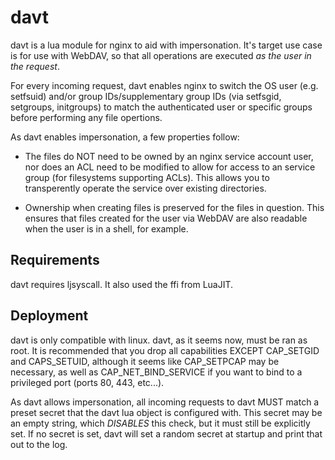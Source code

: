 # davt

davt is a lua module for nginx to aid with impersonation. It's target use case is for use with 
WebDAV, so that all operations are executed _as the user in the request_. 

For every incoming request, davt enables nginx to switch the OS user (e.g. setfsuid) and/or group 
IDs/supplementary group IDs (via setfsgid, setgroups, initgroups) to match the authenticated user 
or specific groups before performing any file opertions.

As davt enables impersonation, a few properties follow:

* The files do NOT need to be owned by an nginx service account user, nor does an ACL need to be 
modified to allow for access to an service group (for filesystems supporting ACLs). This allows 
you to transperently operate the service over existing directories.

* Ownership when creating files is preserved for the files in question. This ensures that files 
created for the user via WebDAV are also readable when the user is in a shell, for example.

## Requirements
davt requires ljsyscall. It also used the ffi from LuaJIT.

## Deployment

davt is only compatible with linux. davt, as it seems now, must be ran as root. It is recommended 
that you drop all capabilities EXCEPT CAP_SETGID and CAPS_SETUID, although it seems like 
CAP_SETPCAP may be necessary, as well as CAP_NET_BIND_SERVICE if you want to bind to a privileged 
port (ports 80, 443, etc...).

As davt allows impersonation, all incoming requests to davt MUST match a preset secret that the 
davt lua object is configured with. This secret may be an empty string, which *DISABLES* this 
check, but it must still be explicitly set. If no secret is set, davt will set a random secret at 
startup and print that out to the log.
